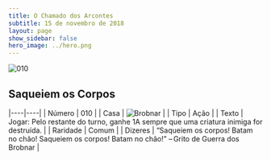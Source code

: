 ```yaml
---
title: O Chamado dos Arcontes
subtitle: 15 de novembro de 2018
layout: page
show_sidebar: false
hero_image: ../hero.png
---
```


![010](https://cdn.keyforgegame.com/media/card_front/pt/341_010_48CVW9F66MJ8_pt.png)

## Saqueiem os Corpos

|----|----|
| Número | 010 |
| Casa | ![Brobnar](https://archonarcana.com/images/thumb/e/e0/Brobnar.png/22px-Brobnar.png "Brobnar") |
| Tipo | Ação |
| Texto | Jogar: Pelo restante do turno, ganhe 1A sempre que uma criatura inimiga for destruída. |
| Raridade | Comum |
| Dizeres | “Saqueiem os corpos! Batam no chão!  Saqueiem os corpos! Batam no chão!”  – Grito de Guerra dos Brobnar |
